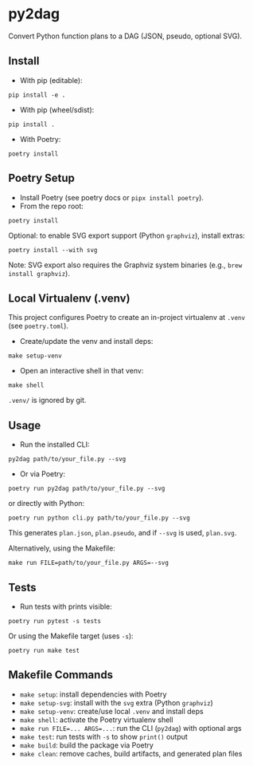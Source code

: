 # py2dag
Convert Python function plans to a DAG (JSON, pseudo, optional SVG).

## Install

- With pip (editable):

```
pip install -e .
```

- With pip (wheel/sdist):

```
pip install .
```

- With Poetry:

```
poetry install
```

## Poetry Setup

- Install Poetry (see poetry docs or `pipx install poetry`).
- From the repo root:

```
poetry install
```

Optional: to enable SVG export support (Python `graphviz`), install extras:

```
poetry install --with svg
```

Note: SVG export also requires the Graphviz system binaries (e.g., `brew install graphviz`).

## Local Virtualenv (.venv)

This project configures Poetry to create an in-project virtualenv at `.venv` (see `poetry.toml`).

- Create/update the venv and install deps:

```
make setup-venv
```

- Open an interactive shell in that venv:

```
make shell
```

`.venv/` is ignored by git.

## Usage

- Run the installed CLI:

```
py2dag path/to/your_file.py --svg
```

- Or via Poetry:

```
poetry run py2dag path/to/your_file.py --svg
```

or directly with Python:

```
poetry run python cli.py path/to/your_file.py --svg
```

This generates `plan.json`, `plan.pseudo`, and if `--svg` is used, `plan.svg`.

Alternatively, using the Makefile:

```
make run FILE=path/to/your_file.py ARGS=--svg
```

## Tests

- Run tests with prints visible:

```
poetry run pytest -s tests
```

Or using the Makefile target (uses `-s`):

```
poetry run make test
```

## Makefile Commands

- `make setup`: install dependencies with Poetry
- `make setup-svg`: install with the `svg` extra (Python `graphviz`)
- `make setup-venv`: create/use local `.venv` and install deps
- `make shell`: activate the Poetry virtualenv shell
- `make run FILE=... ARGS=...`: run the CLI (`py2dag`) with optional args
- `make test`: run tests with `-s` to show `print()` output
- `make build`: build the package via Poetry
- `make clean`: remove caches, build artifacts, and generated plan files
